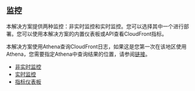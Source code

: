 ## 监控 

本解决方案提供两种监控：非实时监控和实时监控。您可以选择其中一个进行部署。您可以使用本解决方案的内置仪表板或API查看CloudFront指标。

本解决方案使用Athena查询CloudFront日志，如果这是您第一次在该地区使用Athena，您需要指定Athena中查询结果的位置，请参阅[链接](https://docs.aws.amazon.com/athena/latest/ug/querying.html)。



- [非实时监控](non-real-time-monitoring.md)
- [实时监控](real-time-monitoring.md)
- [指标仪表板](./metrics-dashboard.md)


